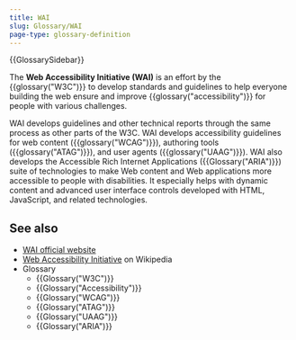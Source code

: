 ```yaml
---
title: WAI
slug: Glossary/WAI
page-type: glossary-definition
---
```


{{GlossarySidebar}}

The **Web Accessibility Initiative (WAI)** is an effort by the {{glossary("W3C")}} to develop standards and guidelines to help everyone building the web ensure and improve {{glossary("accessibility")}} for people with various challenges.

WAI develops guidelines and other technical reports through the same process as other parts of the W3C. WAI develops accessibility guidelines for web content ({{glossary("WCAG")}}), authoring tools ({{glossary("ATAG")}}), and user agents ({{glossary("UAAG")}}). WAI also develops the Accessible Rich Internet Applications ({{Glossary("ARIA")}}) suite of technologies to make Web content and Web applications more accessible to people with disabilities. It especially helps with dynamic content and advanced user interface controls developed with HTML, JavaScript, and related technologies.

## See also

- [WAI official website](https://www.w3.org/WAI/)
- [Web Accessibility Initiative](https://en.wikipedia.org/wiki/Web_Accessibility_Initiative) on Wikipedia
- Glossary
  - {{Glossary("W3C")}}
  - {{Glossary("Accessibility")}}
  - {{Glossary("WCAG")}}
  - {{Glossary("ATAG")}}
  - {{Glossary("UAAG")}}
  - {{Glossary("ARIA")}}
